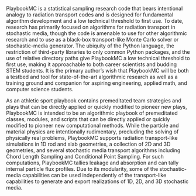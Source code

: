 PlaybookMC is a statistical sampling research code that bears intentional analogy to radiation transport codes and is designed for fundamental algorithm development and a low technical threshold to first use. To date, research has primarily focused on algorithms for radiation transport in stochastic media, though the code is amenable to use for other algorithmic research and to use as a black-box transport-like Monte Carlo solver or stochastic-media generator. The ubiquity of the Python language, the restriction of third-party libraries to only common Python packages, and the use of relative directory paths give PlaybookMC a low technical threshold to first use, making it approachable to both career scientists and budding STEM students. It is the primary author’s wish that PlaybookMC will be both a testbed and tool for state-of-the-art algorithmic research as well as a training ground and companion for aspiring engineering, applied math, and computer science students.

As an athletic sport playbook contains premeditated team strategies and plays that can be directly applied or quickly modified to pioneer new plays, PlaybookMC is intended to be an algorithmic playbook of premeditated classes, modules, and scripts that can be directly applied or quickly modified to pioneer new computational methods. While the particle and material physics are intentionally rudimentary, precluding the solving of physically real problems, PlaybookMC supports radiation transport-like simulations in 1D rod and slab geometries, a collection of 2D and 3D geometries, and several stochastic media transport algorithms including Chord Length Sampling and Conditional Point Sampling. For such computations, PlaybookMC tallies leakage and absorption and can tally internal particle flux profiles. Due to its modularity, some of the stochastic-media capabilities can be used independently of the transport-like capabilities to generate and export realizations of 1D, 2D, and 3D stochastic media.
